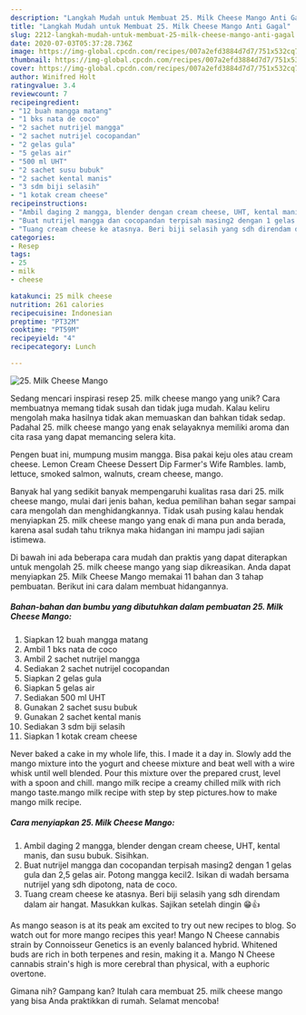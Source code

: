 ```yaml
---
description: "Langkah Mudah untuk Membuat 25. Milk Cheese Mango Anti Gagal"
title: "Langkah Mudah untuk Membuat 25. Milk Cheese Mango Anti Gagal"
slug: 2212-langkah-mudah-untuk-membuat-25-milk-cheese-mango-anti-gagal
date: 2020-07-03T05:37:28.736Z
image: https://img-global.cpcdn.com/recipes/007a2efd3884d7d7/751x532cq70/25-milk-cheese-mango-foto-resep-utama.jpg
thumbnail: https://img-global.cpcdn.com/recipes/007a2efd3884d7d7/751x532cq70/25-milk-cheese-mango-foto-resep-utama.jpg
cover: https://img-global.cpcdn.com/recipes/007a2efd3884d7d7/751x532cq70/25-milk-cheese-mango-foto-resep-utama.jpg
author: Winifred Holt
ratingvalue: 3.4
reviewcount: 7
recipeingredient:
- "12 buah mangga matang"
- "1 bks nata de coco"
- "2 sachet nutrijel mangga"
- "2 sachet nutrijel cocopandan"
- "2 gelas gula"
- "5 gelas air"
- "500 ml UHT"
- "2 sachet susu bubuk"
- "2 sachet kental manis"
- "3 sdm biji selasih"
- "1 kotak cream cheese"
recipeinstructions:
- "Ambil daging 2 mangga, blender dengan cream cheese, UHT, kental manis, dan susu bubuk. Sisihkan."
- "Buat nutrijel mangga dan cocopandan terpisah masing2 dengan 1 gelas gula dan 2,5 gelas air. Potong mangga kecil2. Isikan di wadah bersama nutrijel yang sdh dipotong, nata de coco."
- "Tuang cream cheese ke atasnya. Beri biji selasih yang sdh direndam dalam air hangat. Masukkan kulkas. Sajikan setelah dingin 😁👍"
categories:
- Resep
tags:
- 25
- milk
- cheese

katakunci: 25 milk cheese 
nutrition: 261 calories
recipecuisine: Indonesian
preptime: "PT32M"
cooktime: "PT59M"
recipeyield: "4"
recipecategory: Lunch

---
```



![25. Milk Cheese Mango](https://img-global.cpcdn.com/recipes/007a2efd3884d7d7/751x532cq70/25-milk-cheese-mango-foto-resep-utama.jpg)

Sedang mencari inspirasi resep 25. milk cheese mango yang unik? Cara membuatnya memang tidak susah dan tidak juga mudah. Kalau keliru mengolah maka hasilnya tidak akan memuaskan dan bahkan tidak sedap. Padahal 25. milk cheese mango yang enak selayaknya memiliki aroma dan cita rasa yang dapat memancing selera kita.

Pengen buat ini, mumpung musim mangga. Bisa pakai keju oles atau cream cheese. Lemon Cream Cheese Dessert Dip Farmer&#39;s Wife Rambles. lamb, lettuce, smoked salmon, walnuts, cream cheese, mango.

Banyak hal yang sedikit banyak mempengaruhi kualitas rasa dari 25. milk cheese mango, mulai dari jenis bahan, kedua pemilihan bahan segar sampai cara mengolah dan menghidangkannya. Tidak usah pusing kalau hendak menyiapkan 25. milk cheese mango yang enak di mana pun anda berada, karena asal sudah tahu triknya maka hidangan ini mampu jadi sajian istimewa.


Di bawah ini ada beberapa cara mudah dan praktis yang dapat diterapkan untuk mengolah 25. milk cheese mango yang siap dikreasikan. Anda dapat menyiapkan 25. Milk Cheese Mango memakai 11 bahan dan 3 tahap pembuatan. Berikut ini cara dalam membuat hidangannya.

<!--inarticleads1-->

##### Bahan-bahan dan bumbu yang dibutuhkan dalam pembuatan 25. Milk Cheese Mango:

1. Siapkan 12 buah mangga matang
1. Ambil 1 bks nata de coco
1. Ambil 2 sachet nutrijel mangga
1. Sediakan 2 sachet nutrijel cocopandan
1. Siapkan 2 gelas gula
1. Siapkan 5 gelas air
1. Sediakan 500 ml UHT
1. Gunakan 2 sachet susu bubuk
1. Gunakan 2 sachet kental manis
1. Sediakan 3 sdm biji selasih
1. Siapkan 1 kotak cream cheese


Never baked a cake in my whole life, this. I made it a day in. Slowly add the mango mixture into the yogurt and cheese mixture and beat well with a wire whisk until well blended. Pour this mixture over the prepared crust, level with a spoon and chill. mango milk recipe a creamy chilled milk with rich mango taste.mango milk recipe with step by step pictures.how to make mango milk recipe. 

<!--inarticleads2-->

##### Cara menyiapkan 25. Milk Cheese Mango:

1. Ambil daging 2 mangga, blender dengan cream cheese, UHT, kental manis, dan susu bubuk. Sisihkan.
1. Buat nutrijel mangga dan cocopandan terpisah masing2 dengan 1 gelas gula dan 2,5 gelas air. Potong mangga kecil2. Isikan di wadah bersama nutrijel yang sdh dipotong, nata de coco.
1. Tuang cream cheese ke atasnya. Beri biji selasih yang sdh direndam dalam air hangat. Masukkan kulkas. Sajikan setelah dingin 😁👍


As mango season is at its peak am excited to try out new recipes to blog. So watch out for more mango recipes this year! Mango N Cheese cannabis strain by Connoisseur Genetics is an evenly balanced hybrid. Whitened buds are rich in both terpenes and resin, making it a. Mango N Cheese cannabis strain&#39;s high is more cerebral than physical, with a euphoric overtone. 

Gimana nih? Gampang kan? Itulah cara membuat 25. milk cheese mango yang bisa Anda praktikkan di rumah. Selamat mencoba!
